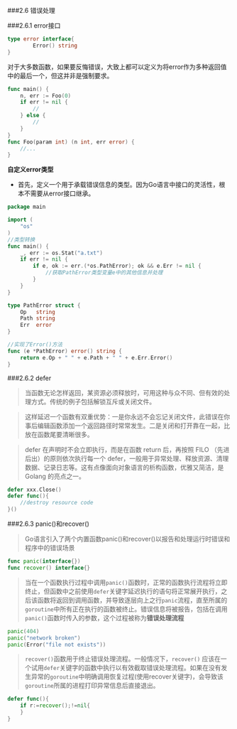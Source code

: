 ###2.6 错误处理

###2.6.1 error接口
```go
type error interface{
		Error() string
}
```
对于大多数函数，如果要反悔错误，大致上都可以定义为将error作为多种返回值中的最后一个，但这并非是强制要求。
```go
func main() {
	n, err := Foo(0)
	if err != nil {
		//
	} else {
		//
	}
}
func Foo(param int) (n int, err error) {
	//...
}
```

**自定义error类型**
* 首先，定义一个用于承载错误信息的类型。因为Go语言中接口的灵活性，根本不需要从error接口继承。
```go
package main

import (
	"os"
)
//类型转换
func main() {
	_, err := os.Stat("a.txt")
	if err != nil {
		if e, ok := err.(*os.PathError); ok && e.Err != nil {
			//获取PathError类型变量e中的其他信息并处理
		}
	}
}

type PathError struct {
	Op   string
	Path string
	Err  error
}

//实现了Error()方法
func (e *PathError) error() string {
	return e.Op + " " + e.Path + " " + e.Err.Error()
}
```

###2.6.2 defer
>当函数无论怎样返回，某资源必须释放时，可用这种与众不同、但有效的处理方式。传统的例子包括解锁互斥或关闭文件。

>这样延迟一个函数有双重优势：一是你永远不会忘记关闭文件，此错误在你事后编辑函数添加一个返回路径时常常发生。二是关闭和打开靠在一起，比放在函数尾要清晰很多。

>defer 在声明时不会立即执行，而是在函数 return 后，再按照 FILO （先进后出）的原则依次执行每一个 defer，一般用于异常处理、释放资源、清理数据、记录日志等。这有点像面向对象语言的析构函数，优雅又简洁，是 Golang 的亮点之一。

```go
defer xxx.Close()
defer func(){
	//destroy resource code
}()
```

###2.6.3 panic()和recover()
>Go语言引入了两个内置函数panic()和recover()以报告和处理运行时错误和程序中的错误场景

```go
func panic(interface{})
func recover() interface{}
```
>当在一个函数执行过程中调用`panic()`函数时，正常的函数执行流程将立即终止，但函数中之前使用`defer`关键字延迟执行的语句将正常展开执行，之后该函数将返回到调用函数，并导致逐层向上之行`panic`流程，直至所属的`goroutine`中所有正在执行的函数被终止。错误信息将被报告，包括在调用`panic()`函数时传入的参数，这个过程被称为**错误处理流程**

```go
panic(404)
panic("network broken")
panic(Error("file not exists"))
```

>`recover()`函数用于终止错误处理流程。一般情况下，`recover()` 应该在一个试用`defer`关键字的函数中执行以有效截取错误处理流程。如果在没有发生异常的`goroutine`中明确调用恢复过程(使用recover关键字)，会导致该`goroutine`所属的进程打印异常信息后直接退出。

```go
defer func(){
	if r:=recover();!=nil{			
	}
} 
```